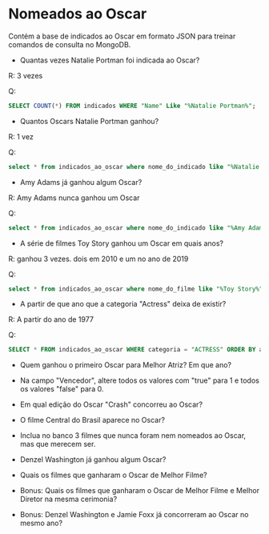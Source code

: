 # Nomeados ao Oscar

Contém a base de indicados ao Oscar em formato JSON para treinar comandos de consulta no MongoDB. 

* Quantas vezes Natalie Portman foi indicada ao Oscar?

R: 3 vezes

Q:
```sql
SELECT COUNT(*) FROM indicados WHERE "Name" Like "%Natalie Portman%";
```

* Quantos Oscars Natalie Portman ganhou?

R: 1 vez

Q:
```sql
select * from indicados_ao_oscar where nome_do_indicado like "%Natalie Portman%" and vencedor = "true";
```

* Amy Adams já ganhou algum Oscar?

R: Amy Adams nunca ganhou um Oscar

Q:
```sql
select * from indicados_ao_oscar where nome_do_indicado like "%Amy Adams%" and vencedor = "true";
```

* A série de filmes Toy Story ganhou um Oscar em quais anos?

R: ganhou 3 vezes. dois em 2010 e um no ano de 2019

Q:
```sql
select * from indicados_ao_oscar where nome_do_filme like "%Toy Story%" and vencedor = "true";
```

* A partir de que ano que a categoria "Actress" deixa de existir? 

R: A partir do ano de 1977

Q:
```sql
SELECT * FROM indicados_ao_oscar WHERE categoria = "ACTRESS" ORDER BY ano_cerimonia DESC;
```

* Quem ganhou o primeiro Oscar para Melhor Atriz? Em que ano?

* Na campo "Vencedor", altere todos os valores com "true" para 1 e todos os valores "false" para 0.

* Em qual edição do Oscar "Crash" concorreu ao Oscar?

* O filme Central do Brasil aparece no Oscar?

* Inclua no banco 3 filmes que nunca foram nem nomeados ao Oscar, mas que merecem ser. 

* Denzel Washington já ganhou algum Oscar?

* Quais os filmes que ganharam o Oscar de Melhor Filme?

* Bonus: Quais os filmes que ganharam o Oscar de Melhor Filme e Melhor Diretor na mesma cerimonia?

* Bonus: Denzel Washington e Jamie Foxx já concorreram ao Oscar no mesmo ano?
